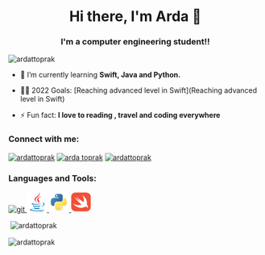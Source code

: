 <h1 align="center">Hi there, I'm Arda 👋</h1>
<h3 align="center">I'm a computer engineering student!!</h3>

<p align="left"> <img src="https://komarev.com/ghpvc/?username=ardattoprak&label=Profile%20views&color=0e75b6&style=flat" alt="ardattoprak" /> </p>

- 🌱 I’m currently learning **Swift, Java and Python.**

- 👨‍💻 2022 Goals: [Reaching advanced level in Swift](Reaching advanced level in Swift)

- ⚡ Fun fact: **I love to reading , travel and coding everywhere**

<h3 align="left">Connect with me:</h3>
<p align="left">
<a href="https://twitter.com/ardattoprak" target="blank"><img align="center" src="https://raw.githubusercontent.com/rahuldkjain/github-profile-readme-generator/master/src/images/icons/Social/twitter.svg" alt="ardattoprak" height="30" width="40" /></a>
<a href="https://linkedin.com/in/arda toprak" target="blank"><img align="center" src="https://raw.githubusercontent.com/rahuldkjain/github-profile-readme-generator/master/src/images/icons/Social/linked-in-alt.svg" alt="arda toprak" height="30" width="40" /></a>
<a href="https://instagram.com/ardattoprak" target="blank"><img align="center" src="https://raw.githubusercontent.com/rahuldkjain/github-profile-readme-generator/master/src/images/icons/Social/instagram.svg" alt="ardattoprak" height="30" width="40" /></a>
</p>

<h3 align="left">Languages and Tools:</h3>
<p align="left"> <a href="https://git-scm.com/" target="_blank" rel="noreferrer"> <img src="https://www.vectorlogo.zone/logos/git-scm/git-scm-icon.svg" alt="git" width="40" height="40"/> </a> <a href="https://www.java.com" target="_blank" rel="noreferrer"> <img src="https://raw.githubusercontent.com/devicons/devicon/master/icons/java/java-original.svg" alt="java" width="40" height="40"/> </a> <a href="https://www.python.org" target="_blank" rel="noreferrer"> <img src="https://raw.githubusercontent.com/devicons/devicon/master/icons/python/python-original.svg" alt="python" width="40" height="40"/> </a> <a href="https://developer.apple.com/swift/" target="_blank" rel="noreferrer"> <img src="https://raw.githubusercontent.com/devicons/devicon/master/icons/swift/swift-original.svg" alt="swift" width="40" height="40"/> </a> </p>

<p>&nbsp;<img align="center" src="https://github-readme-stats.vercel.app/api?username=ardattoprak&show_icons=true&locale=en" alt="ardattoprak" /></p>

<p><img align="center" src="https://github-readme-streak-stats.herokuapp.com/?user=ardattoprak&" alt="ardattoprak" /></p>
